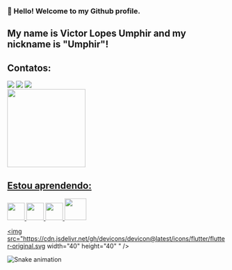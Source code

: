 <!--
**umphir/umphir** is a ✨ _special_ ✨ repository because its `README.md` (this file) appears on your GitHub profile.

Here are some ideas to get you started:

- 🔭 I’m currently working on ...
- 🌱 I’m currently learning ...
- 👯 I’m looking to collaborate on ...
- 🤔 I’m looking for help with ...
- 💬 Ask me about ...
- 📫 How to reach me: ...
- 😄 Pronouns: ...
- ⚡ Fun fact: ...
-->
### 👋 Hello! Welcome to my Github profile.
## My name is Victor Lopes Umphir and my nickname is "Umphir"!
 ## Contatos:
<div>
<a href="https://www.linkedin.com/in/victor-lopes-umphir-b662a6151/" target="_blank"><img loading="lazy" src="https://img.shields.io/badge/-LinkedIn-%230077B5?style=for-the-badge&logo=linkedin&logoColor=white" target="_blank"></a> 
<a href="https://www.instagram.com/victorumphir/" target="_blank"><img loading="lazy" src="https://img.shields.io/badge/-Instagram-%23E4405F?style=for-the-badge&logo=instagram&logoColor=white" target="_blank"></a>
<a href = "https://www.victor.umphir@gmail.com"><img loading="lazy" src="https://img.shields.io/badge/Gmail-D14836?style=for-the-badge&logo=gmail&logoColor=white" target="_blank"></a>
</div>
<div>
<a href="https://github.com/umphir">
<img loading="lazy" height="180em" src="https://github-readme-stats.vercel.app/api/top-langs/?username=umphir&layout=compact&langs_count=7&theme=dracula"/>
</div>

## Estou aprendendo:
<div> 
<img src="https://cdn.jsdelivr.net/gh/devicons/devicon@latest/icons/java/java-original-wordmark.svg"  width="40" height="40" /> <img src="https://cdn.jsdelivr.net/gh/devicons/devicon@latest/icons/azuresqldatabase/azuresqldatabase-original.svg"  width="40" height="40" /> 
        
  <img src="https://cdn.jsdelivr.net/gh/devicons/devicon@latest/icons/html5/html5-original-wordmark.svg"  width="40" height="40" />
          
           
   <img src="https://cdn.jsdelivr.net/gh/devicons/devicon@latest/icons/kotlin/kotlin-plain-wordmark.svg"   width="50" height="50" />
          
   <img src="https://cdn.jsdelivr.net/gh/devicons/devicon@latest/icons/flutter/flutter-original.svg    width="40" height="40" "  />
          
 </div>

 ![Snake animation](https://github.com/umphir/umphir/blob/output/github-contribution-grid-snake.svg)

